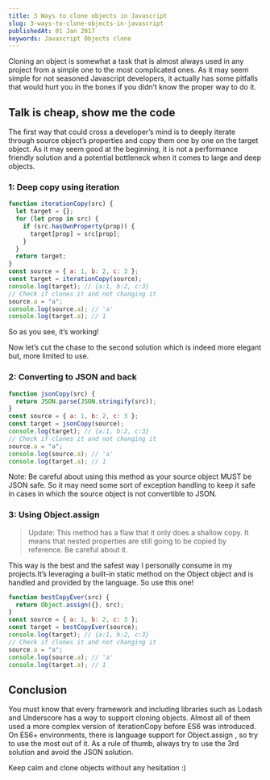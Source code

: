 ```yaml
---
title: 3 Ways to clone objects in Javascript
slug: 3-ways-to-clone-objects-in-javascript
publishedAt: 01 Jan 2017
keywords: Javascript Objects clone
---
```


Cloning an object is somewhat a task that is almost always used in any project from a simple one to the most complicated ones.
As it may seem simple for not seasoned Javascript developers, it actually has some pitfalls that would hurt you in the bones if you didn’t know the proper way to do it.

## Talk is cheap, show me the code

The first way that could cross a developer’s mind is to deeply iterate through source object’s properties and copy them one by one on the target object. As it may seem good at the beginning, it is not a performance friendly solution and a potential bottleneck when it comes to large and deep objects.

### 1: Deep copy using iteration

```js
function iterationCopy(src) {
  let target = {};
  for (let prop in src) {
    if (src.hasOwnProperty(prop)) {
      target[prop] = src[prop];
    }
  }
  return target;
}
const source = { a: 1, b: 2, c: 3 };
const target = iterationCopy(source);
console.log(target); // {a:1, b:2, c:3}
// Check if clones it and not changing it
source.a = "a";
console.log(source.a); // 'a'
console.log(target.a); // 1
```

So as you see, it’s working!

Now let’s cut the chase to the second solution which is indeed more elegant but, more limited to use.

### 2: Converting to JSON and back

```js
function jsonCopy(src) {
  return JSON.parse(JSON.stringify(src));
}
const source = { a: 1, b: 2, c: 3 };
const target = jsonCopy(source);
console.log(target); // {a:1, b:2, c:3}
// Check if clones it and not changing it
source.a = "a";
console.log(source.a); // 'a'
console.log(target.a); // 1
```

Note: Be careful about using this method as your source object MUST be JSON safe. So it may need some sort of exception handling to keep it safe in cases in which the source object is not convertible to JSON.

### 3: Using Object.assign

> Update: This method has a flaw that it only does a shallow copy. It means that nested properties are still going to be copied by reference. Be careful about it.

This way is the best and the safest way I personally consume in my projects.It’s leveraging a built-in static method on the Object object and is handled and provided by the language. So use this one!

```js
function bestCopyEver(src) {
  return Object.assign({}, src);
}
const source = { a: 1, b: 2, c: 3 };
const target = bestCopyEver(source);
console.log(target); // {a:1, b:2, c:3}
// Check if clones it and not changing it
source.a = "a";
console.log(source.a); // 'a'
console.log(target.a); // 1
```

## Conclusion

You must know that every framework and including libraries such as Lodash and Underscore has a way to support cloning objects. Almost all of them used a more complex version of iterationCopy before ES6 was introduced. On ES6+ environments, there is language support for Object.assign , so try to use the most out of it. As a rule of thumb, always try to use the 3rd solution and avoid the JSON solution.

Keep calm and clone objects without any hesitation :)
